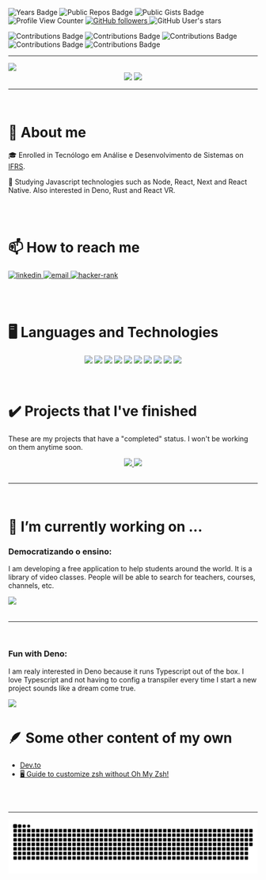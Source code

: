 
![Years Badge](https://badges.strrl.dev/years/hbenvenutti)
![Public Repos Badge](https://badges.strrl.dev/repos/hbenvenutti)
![Public Gists Badge](https://badges.strrl.dev/gists/hbenvenutti)
![Profile View Counter](https://komarev.com/ghpvc/?username=hbenvenutti)
<a href="https://github.com/hbenvenutti?tab=followers">
 <img alt="GitHub followers" src="https://img.shields.io/github/followers/hbenvenutti?style=plastic"/>
</a>
<img alt="GitHub User's stars" src="https://img.shields.io/github/stars/hbenvenutti?style=plastic">

![Contributions Badge](https://badges.strrl.dev/contributions/all/hbenvenutti)
![Contributions Badge](https://badges.strrl.dev/contributions/yearly/hbenvenutti)
![Contributions Badge](https://badges.strrl.dev/contributions/monthly/hbenvenutti)
![Contributions Badge](https://badges.strrl.dev/contributions/weekly/hbenvenutti)
![Contributions Badge](https://badges.strrl.dev/contributions/daily/hbenvenutti)


<!-- 
 Badges antigos que sairam do ar:
 
 [![Years Badge](https://badges.pufler.dev/years/hbenvenutti)](https://badges.pufler.dev)
 [![Repos Badge](https://badges.pufler.dev/repos/hbenvenutti)](https://badges.pufler.dev)
 [![Gists Badge](https://badges.pufler.dev/gists/hbenvenutti)](https://badges.pufler.dev)
-->

<hr>

<img src="https://i.imgur.com/Jxdyx95.jpg">

<div align="center">
 <img height="165em" src="https://github-readme-stats.vercel.app/api?username=hbenvenutti&show_icons=true&theme=dracula&count_private=true">
 <img height="165em" src="https://github-readme-stats.vercel.app/api/top-langs/?username=hbenvenutti&layout=compact&theme=dracula"> 
</div>

<hr>
<br/>

# 💬 About me
:mortar_board: Enrolled in Tecnólogo em Análise e Desenvolvimento de Sistemas on [IFRS](https://ifrs.edu.br/restinga/superior-ads/).

:book: Studying Javascript technologies such as Node, React, Next and React Native. Also interested in Deno, Rust and React VR.

<br/>
<br/>

# 📫 How to reach me
<div>
 <a href="https://linkedin.com/in/huam-benvenutti">
  <img alt="linkedin" height="40" src="https://cdn.jsdelivr.net/gh/devicons/devicon/icons/linkedin/linkedin-original.svg" />
 </a>
 
 <a href="mailto:huambenvenutti@protonmail.com">
  <img alt="email" height="40" src="https://www.vectorlogo.zone/logos/protonmail/protonmail-ar21.svg" />
 </a>

 <a href="https://www.hackerrank.com/hbenvenutti">
  <img alt="hacker-rank" height="40" src="https://github.com/simple-icons/simple-icons/blob/master/icons/hackerrank.svg" />
 </a>
</div>



  <i class="fab fa-dev"></i>

<br/>
<br/>

# 🖥️ Languages and Technologies
<div align="center">
 <img height="60" src="https://cdn.jsdelivr.net/gh/devicons/devicon/icons/ubuntu/ubuntu-plain.svg" />
 <img height="60" src="https://cdn.jsdelivr.net/gh/devicons/devicon/icons/linux/linux-plain.svg" />
 

 <img height="60" src="https://cdn.jsdelivr.net/gh/devicons/devicon/icons/nodejs/nodejs-original.svg" />
 <img height="60" src="https://cdn.jsdelivr.net/gh/devicons/devicon/icons/denojs/denojs-original.svg" />
 
 <img height="60" src="https://cdn.jsdelivr.net/gh/devicons/devicon/icons/javascript/javascript-original.svg" />         
 <img height="60" src="https://cdn.jsdelivr.net/gh/devicons/devicon/icons/typescript/typescript-original.svg" />
 <img height="60" src="https://cdn.jsdelivr.net/gh/devicons/devicon/icons/react/react-original-wordmark.svg" />
 
 <img height="60" src="https://cdn.jsdelivr.net/gh/devicons/devicon/icons/postgresql/postgresql-plain-wordmark.svg" />
 
 <img height="60" src="https://cdn.jsdelivr.net/gh/devicons/devicon/icons/jest/jest-plain.svg" />
 
 <img height="60" src="https://cdn.jsdelivr.net/gh/devicons/devicon/icons/docker/docker-plain-wordmark.svg" />

</div>

<br/>
<br/>

# ✔️ Projects that I've finished
These are my projects that have a "completed" status. I won't be working on them anytime soon.
 <div align="center">
  <a href="https://github.com/hbenvenutti/biblioteca-backend">
   <img src="https://github-readme-stats.vercel.app/api/pin/?username=hbenvenutti&repo=biblioteca-backend&theme=dracula">
  </a>
  
  <a href="https://github.com/hbenvenutti/biblioteca-front">
   <img src="https://github-readme-stats.vercel.app/api/pin/?username=hbenvenutti&repo=biblioteca-front&theme=dracula">
  </a>
 </div>

<br/>
<hr>
<br/>

# 🔭 I’m currently working on ...

### Democratizando o ensino:
I am developing a free application to help students around the world. It is a library of video classes. People will be able to search for teachers, courses, channels, etc.
   
   <a href="https://github.com/SevenSeas-tech/demen-backend">
    <img src="https://github-readme-stats.vercel.app/api/pin/?username=SevenSeas-tech&repo=demen-backend&theme=dracula">
   </a>
   
<div align="center"></div>

<br/>
<hr>
<br/>


 

### Fun with Deno: 

I am realy interested in Deno because it runs Typescript out of the box. I love Typescript and not having to config a transpiler every time I start a new project sounds like a dream come true.

  <a href="https://github.com/SevenSeas-tech/demen">
   <img src="https://github-readme-stats.vercel.app/api/pin/?username=hbenvenutti&repo=car_rental&theme=dracula">
  </a>
 

# :feather: Some other content of my own

* [Dev.to](https://dev.to/hbenvenutti)
* [🖥️ Guide to customize zsh without Oh My Zsh!](https://dev.to/hbenvenutti/using-zsh-without-omz-4gch)

<br/>
<br/>

<hr>

![Snake animation](https://github.com/hbenvenutti/hbenvenutti/blob/output/github-contribution-grid-snake.svg)



<!--
**hbenvenutti/hbenvenutti** is a ✨ _special_ ✨ repository because its `README.md` (this file) appears on your GitHub profile.


Here are some ideas to get you started:

- 🔭 I’m currently working on ...
- 🌱 I’m currently learning ...
- 👯 I’m looking to collaborate on ...
- 🤔 I’m looking for help with ...
- 💬 Ask me about ...
- 📫 How to reach me: ...
- 😄 Pronouns: ...
- ⚡ Fun fact: ...
-->
